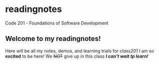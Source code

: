 # readingnotes
Code 201 - Foundations of Software Development
## Welcome to my readingnotes! 
Here will be all my notes, demos, and learning trials for _class201_ 
I am so **excited** to be here! 
We ~~NOT~~ give up in this class
***I can't wait tp learn!*** 
